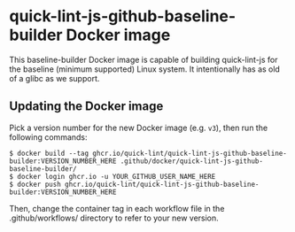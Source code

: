 # quick-lint-js-github-baseline-builder Docker image

This baseline-builder Docker image is capable of building quick-lint-js for the
baseline (minimum supported) Linux system. It intentionally has as old of a
glibc as we support.

## Updating the Docker image

Pick a version number for the new Docker image (e.g. `v3`), then run the
following commands:

    $ docker build --tag ghcr.io/quick-lint/quick-lint-js-github-baseline-builder:VERSION_NUMBER_HERE .github/docker/quick-lint-js-github-baseline-builder/
    $ docker login ghcr.io -u YOUR_GITHUB_USER_NAME_HERE
    $ docker push ghcr.io/quick-lint/quick-lint-js-github-baseline-builder:VERSION_NUMBER_HERE

Then, change the container tag in each workflow file in the .github/workflows/
directory to refer to your new version.
